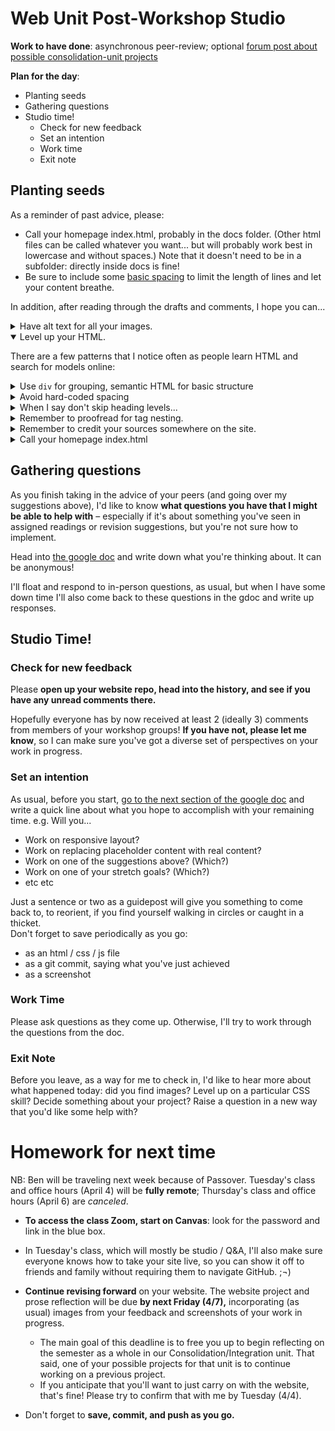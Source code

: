 
# Web Unit Post-Workshop Studio

**Work to have done**: asynchronous peer-review; optional [forum post about possible consolidation-unit projects]({{site.github.issues_url}}/13)

**Plan for the day**:

* Planting seeds
* Gathering questions
* Studio time!
  - Check for new feedback
  - Set an intention
  - Work time
  - Exit note



## Planting seeds

As a reminder of past advice, please:
* Call your homepage index.html, probably in the docs folder. (Other html files can be called whatever you want... but will probably work best in lowercase and without spaces.) Note that it doesn't need to be in a subfolder: directly inside docs is fine!
* Be sure to include some [basic spacing](http://jgthms.com/web-design-in-4-minutes) to limit the length of lines and let your content breathe.

In addition, after reading through the drafts and comments, I hope you can...

<!--
<details>
  <summary>Reuse your stylesheet on multiple pages if the rules haven't changed.</summary>
  <p>As I noted in response to questions about the baseline call for a "sitewide" stylesheet, it's an important threshold concept of CSS that you can have a single set of rules that are invoked in multiple places. In other words: instead of copying out your rules into a new file for each HTML page, just copy the <code>&lt;link rel="stylesheet" href="styles.css" /&gt;</code> from your first page into the <code>&lt;head&gt;</code> of your second page (and third, and fourth, etc).</p>
  <p>If you do have a style that you want to change – say, a heading size that's bigger on the homepage than on other pages – you can "scope" those rules with descendent selectors. For example: <pre><code class="css">
        body {
          font-size: 18px;    /* sets the baseline font size */
        }

        /* heading styles for most pages */

        h1 {
          font-size: 2em;     
        }

        h2 {
          font-size: 1.75em;
        }

        /* bigger heading sizes for home page */

        body.home h1 {
          font-size: 4em;
        }
      </code></pre>
  </p>
  <p>That last rule selects <code>h1</code> elements only if they're inside a <code>&lt;body class="home"&gt;</code>. You add the class at the top of the file, and voila! A per-page style within the same sitewide stylesheet.</p>
</details>
-->

<details><summary>Have alt text for all your images.</summary>
<p>Text-alternatives, which you add to images using <code>&lt;img alt="text description here" src="path/to/source.jpg"&gt;</code>, are a required element in validated html. They're also really helpful, and not only to blind users: they make the html file more readable on its own, and thus more semantic, and they help you troubleshoot layout when image paths are broken by showing you where each image is trying to appear.</p>
<p>For more guidance on how to write useful alt text, see <a href="https://webaim.org/techniques/alttext/">https://webaim.org/techniques/alttext/</a>.</p>
</details>


<details open><summary>Level up your HTML.</summary>
<p>There are a few patterns that I notice often as people learn HTML and search for models online:</p>
  <details><summary>Use <code>div</code> for grouping, semantic HTML for basic structure</summary>
    <p>When you have divs inside divs inside divs, they all start to flow and meld and it's hard to see what role each thing is actually playing. Sometimes we call this "div soup." To help with that, <em>see whether you can replace some with a more semantic tag</em>: <ul><li>Is that div with one line of text acting like an <code>&lt;h2&gt;</code> (or vice versa)?</li><li> Are those divs wrapping up each of several items, each with a recurring structure like photo / name / description? Maybe they're actually <code>&lt;article&gt;</code>s.</li><li>Is the whole display of articles really a <code>&lt;section&gt;</code>?</li><li>etc</li></ul></p>
  </details>
  <details><summary>Avoid hard-coded spacing</summary>
    <!-- AFTER 2023 SPRING: add note warning against using padding or margin for layout. Padding should be used to adjust the size of individual elements, so that flex or grid can assign the remaining whitespace responsively. Margins should be used to keep adjacent elements (or groups of elements) from crashing into each other. Note that you can also use gap for this purpose, if you're within a grid or flexbox. -->
    <p>When I say "hard-coded spacing," I mean especially spacing that uses <code>&lt;br/&gt;</code>. That tag is not really for spacing, but rather for creating <em>manual but meaningful line breaks</em>. Think poetry, or maybe a two-part heading where you want to enforce a particular phrasing (e.g. a line break after a colon). A real <code>&lt;br/&gt;</code> should itself be part of your content, a piece of punctuation as much as a comma or period.</p> <p>Instead of hard-coding space after your paragraphs or headers, a better practice is to give them some <code>margin-bottom</code>, which you can also adjust using <code>@media</code> queries if need be. A margin of 1em or slightly more (depending on your <code>line-height</code>) should do the trick.</p>
  </details>
  <details><summary>When I say don't skip heading levels...</summary>
    <p>Headings like <code>h1</code>, <code>h2</code>, and <code>h3</code> are essentially the outline of your site's content. You should be able to read them to get a stripped-down sense of what the page is about. For screen-readers that read sites out loud to blind or vision-impaired visitors, this outline of headings can be literally the first way the page is presented.</p>
    <p>For that reason, your headings should follow a nested sequence that respects their numbers: the top-level heading on any given page should be an <code>h1</code>, and you shouldn't have any <code>h3</code>'s unless you first proceed through <code>h2</code>. If you like the look of a smaller header, but that would "require" you to skip a level, instead use your browser's inspector to find the current CSS – font size, color, spacing, etc – and copy/paste that into a new rule for the heading level you're actually up to.</p>
    <p>(See the <a href="https://flukeout.github.io/">CSS Diner</a> for tips on limiting the scope of these changes through classes and descendent selectors.)</p>
  </details>

  <details><summary>Remember to proofread for tag nesting.</summary>
    <p>The <code>&lt;body&gt;</code> should be at the top of the page, but I also know it's often confusing for newcomers to html: many of you are naturally inclined to put your navigation up above the body tag, sometimes in the head and sometimes even above the html tag. I get it: in many contexts, the "body of the page" doesn't include things like headings and menus. And many browsers will be flexible enough to figure out what you mean.</p>
    <p>But properly speaking, the <em>entire</em> rendered content of the page should fall between <code>&lt;body&gt;</code> and <code>&lt;/body&gt;</code>, and <code>&lt;/html&gt;</code> should be the last line in the file with any content. (A blank line after that is fine.)</p>
    <p>An html element that you can use instead of <code>&lt;body&gt;</code> to designate the main area of the page is, appropriately enough, <code>&lt;main&gt;</code>.</p>
  </details>

</details>

<!-- <details><summary>Level up your ordered lists.</summary>

Did you know you can choose the number an <code>&lt;ol&gt;</code> list starts with?

You can also <a href="https://css-tricks.com/almanac/properties/l/list-style">choose different list-item-types</a> for alphabetical or roman counting systems. Same goes for bullets in your <code>&lt;ul&gt;</code>'s.
<figure role="figure">
<p class="codepen" data-height="265" data-theme-id="light" data-default-tab="html,result" data-user="matt-west" data-slug-hash="DCEzd" style="height: 265px; box-sizing: border-box; display: flex; align-items: center; justify-content: center; border: 2px solid; margin: 1em 0; padding: 1em;" data-pen-title="HTML List Demos">
  <span>See the Pen <a href="https://codepen.io/matt-west/pen/DCEzd">
  HTML List Demos</a> by Matt West (<a href="https://codepen.io/matt-west">@matt-west</a>)
  on <a href="https://codepen.io">CodePen</a>.</span>
</p>
<script async src="https://cpwebassets.codepen.io/assets/embed/ei.js"></script>
</figure>

</details> -->

<details><summary>Remember to credit your sources somewhere on the site.</summary>
  <p>If you're using resources you didn't make yourself, be sure to <em>include enough information to recover where it came from</em>: a direct link to the image and to the specific license (if there is one) is ideal. Creative Commons sources often provide that html for you!</p>
  <p>Where to put this information? Ideally, somewhere small near the image itself. (There's a semantic html way of doing this with <code>&lt;figure&gt;</code> and <code>&lt;figcaption&gt;</code>, which you may remember from <a href="https://www.internetingishard.netlify.app/html-and-css/semantic-html/#figures-and-captions">the Semantic HTML</a> section of the tutorial. See also <a href="https://www.scottohara.me/blog/2019/01/21/how-do-you-figure.html">this extended discussion of figures, figcaptions, and alt text</a>.)</p>
  <p>Alternately, you can have a rights page somewhere, or use the site footer – or have a live hyperlink from your site to an external credits.md file in your repo.</p>
  <div class="alert alert-info"><em>NB: If an image is under copyright, you can still use it if you can make a good case that it's a Fair Use.</em>  See the homework reading after <a href="lesson-04">Lesson 4</a> to review the Four Factors you need to consider.</div>
</details>

<details>
<summary>Call your homepage index.html</summary>
<p>When you make your site live through GitHub Pages, the default URL you'll get is https://{username}.github.io/{reponame}. If you open that address, it will display one of two things: index.html or README.md.</p>
<p>If your index.html file is directly inside your docs folder, you're good to go! But if it's inside a subdirectory, you're going to see the README at that address – which will consist, if you haven't seen this yet, of instructions for how to host your site on GitHub Pages. You can add a subdirectory or alternate filename to the end of the URL, like https://{username}/github.io/{reponame}/website/home.html, but it's a little less convenient.</p>
<p>So if you haven't yet done so, you probably want to move your files into the docs folder (not a subdirectory), and make sure your home page is called index.html, not home or mysite or welcome.</p>
</details>

<!-- Consider titles
<details>
<summary>Consider titles.</summary>

A title can provide a context, a clue, a genre, a commentary; it can add an extra layer to viewer expectations. In previous units, you were titling your entire project; for a website, every page has its own <code>&lt;title&gt;</code> element in the <code>&lt;head&gt;</code>, which will show up in the browser's tab. These titles <em>could</em> be the same for all your pages, but they could also vary. What text do you want on top of the window, to show users where they are?
</details> -->


<!-- Lowest linecount challenge
<details>
<summary>When you're ready for polish, take the lowest line-count challenge.</summary>

<p>This is primarily a polishing step after all your content and style is pretty much set – but it may also help you clarify what your HTML is really doing, which can in turn make it easier to style.</p>

<p>Do your CSS rules repeat each other? Maybe they can be combined. <ul>
  <li>Look for elements that all behave the same way, and give them a shared class.</li>
  <li>Remember that you can apply more than one class to the same html element, so you can make rules for shared attributes in one class and special cases in another.</li>
</ul></p>

<p>Does your HTML have lots of containers with only one element in them?
<ul>
  <li>Some containers are important for positioning, e.g. centering with a flexbox.</li>
  <li>Others, though, are unnecessary clutter: if you can "unwrap" the element and apply CSS rules directly to it, with no loss in function, go ahead and unwrap it. You can usually move classes from an outer element straight onto the inner one. See my <a href="https://pitt.hosted.panopto.com/Panopto/Pages/Viewer.aspx?id=9171fa85-be27-437d-99b9-acfa00f44a4f">demo video from last week</a> for an example.</li>
</ul></p>
</details> -->


<!-- Update your README
<details>
<summary>Remember to update your README.</summary>
It should have a brief description of the project, and may I also suggest an active link to your live website, if you have one?
</details> -->

## Gathering questions

As you finish taking in the advice of your peers (and going over my suggestions above), I'd like to know **what questions you have that I might be able to help with** – especially if it's about something you've seen in assigned readings or revision suggestions, but you're not sure how to implement.

<div class="alert alert-success">
Head into <a href="http://bit.ly/cdm{{site.course.slugterm}}-notes">the google doc</a> and write down what you're thinking about. It can be anonymous!</div>

I'll float and respond to in-person questions, as usual, but when I have some down time I'll also come back to these questions in the gdoc and write up responses.


## Studio Time!
### Check for new feedback

Please **open up your website repo, head into the history, and see if you have any unread comments there.**

Hopefully everyone has by now received at least 2 (ideally 3) comments from members of your workshop groups! **If you have not, please let me know**, so I can make sure you've got a diverse set of perspectives on your work in progress.


### Set an intention
As usual, before you start, <a href="http://bit.ly/cdm{{site.course.slugterm}}-notes">go to the next section of the google doc</a> and write a quick line about what you hope to accomplish with your remaining time. e.g. Will you...
  <ul>
    <li>Work on responsive layout?</li>
    <li>Work on replacing placeholder content with real content?</li>
    <li>Work on one of the suggestions above? (Which?)</li>
    <li>Work on one of your stretch goals? (Which?)</li>
    <li>etc etc</li>
  </ul>
Just a sentence or two as a guidepost will give you something to come back to, to reorient, if you find yourself walking in circles or caught in a thicket.

<div class="alert alert-warning">
Don't forget to save periodically as you go:
 <ul>
   <li>as an html / css / js file</li>
   <li>as a git commit, saying what you've just achieved</li>
   <li>as a screenshot</li>
 </ul>
</div>

### Work Time
Please ask questions as they come up. Otherwise, I'll try to work through the questions from the doc.


### Exit Note
Before you leave, as a way for me to check in, I'd like to hear more about what happened today: did you find images? Level up on a particular CSS skill? Decide something about your project? Raise a question in a new way that you'd like some help with?


# Homework for next time


<div class="alert alert-danger">NB: Ben will be traveling next week because of Passover. Tuesday's class and office hours (April 4) will be <strong>fully remote</strong>; Thursday's class and office hours (April 6) are <em>canceled</em>.</div>

* **To access the class Zoom, start on Canvas**: look for the password and link in the blue box.

* In Tuesday's class, which will mostly be studio / Q&A, I'll also make sure everyone knows how to take your site live, so you can show it off to friends and family without requiring them to navigate GitHub. ;¬)

* **Continue revising forward** on your website. The website project and prose reflection will be due **by next Friday (4/7),** incorporating (as usual) images from your feedback and screenshots of your work in progress. 
  - The main goal of this deadline is to free you up to begin reflecting on the semester as a whole in our Consolidation/&#8203;Integration unit. That said, one of your possible projects for that unit is to continue working on a previous project.
  - If you anticipate that you'll want to just carry on with the website, that's fine! Please try to confirm that with me by Tuesday (4/4).

* Don't forget to **save, commit, and push as you go.**

